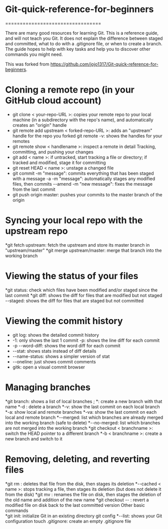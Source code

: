 # Git-quick-reference-for-beginners
=================================

There are many good resources for learning Git. 
This is a reference guide, and will not teach you Git. 
It does not explain the difference between staged and committed, what to do with a .gitignore file, or when to create a branch. 
The guide hopes to help with key tasks and help you to discover other commands you might need. 

This was forked from <https://github.com/jojo1317/Git-quick-reference-for-beginners>.

# Cloning a remote repo (in your GitHub cloud account)  
* git clone &lt; your-repo-URL >: copies your remote repo to your local machine (in a subdirectory with the repo's name), and automatically creates an "origin" handle 
* git remote add upstream &lt; forked-repo-URL >: adds an "upstream" handle for the repo you forked git remote -v: shows the handles for your remotes 
* git remote show &lt; handlename >: inspect a remote in detail Tracking, committing, and pushing your changes  
* git add &lt; name >: if untracked, start tracking a file or directory; if tracked and modified, stage it for committing 
* git reset HEAD &lt; name >: unstage a changed file 
* git commit -m "message": commits everything that has been staged with a message -a -m "message": automatically stages any modified files, then commits --amend -m "new message": fixes the message from the last commit 
* git push origin master: pushes your commits to the master branch of the origin 

# Syncing your local repo with the upstream repo  
*git fetch upstream: fetch the upstream and store its master branch in "upstream/master" 
*git merge upstream/master: merge that branch into the working branch 

# Viewing the status of your files  
*git status: check which files have been modified and/or staged since the last commit 
*git diff: shows the diff for files that are modified but not staged 
--staged: shows the diff for files that are staged but not committed 

# Viewing the commit history  
* git log: shows the detailed commit history 
* -1: only shows the last 1 commit -p: shows the line diff for each commit 
* -p --word-diff: shows the word diff for each commit 
* --stat: shows stats instead of diff details 
* --name-status: shows a simpler version of stat 
* --oneline: just shows commit comments 
* gitk: open a visual commit browser 

# Managing branches  
*git branch: shows a list of local branches ;
*<branchname >: create a new branch with that name 
*-d <branchname >: delete a branch 
*-v: show the last commit on each local branch 
*-a: show local and remote branches 
*-va: show the last commit on each local and remote branch 
*--merged: list which branches are already merged into the working branch (safe to delete) 
*--no-merged: list which branches are not merged into the working branch 
*git checkout < branchname >: switch the HEAD pointer to a different branch 
*-b < branchname >: create a new branch and switch to it

# Removing, deleting, and reverting files  
*git rm <name >: deletes that file from the disk, then stages its deletion 
*--cached < name >: stops tracking a file, then stages its deletion (but does not delete it from the disk) 
*git mv <oldname > <newname >: renames the file on disk, then stages the deletion of the old name and addition of the new name 
*git checkout -- <name >: revert a modified file on disk back to the last committed version Other basic commands  
*git init: initialize Git in an existing directory git config 
*--list: shows your Git configuration touch .gitignore: create an empty .gitignore file
